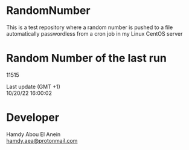 # RandomNumber    
This is a test repository where a random number is pushed to a file automatically passwordless from a cron job in my Linux CentOS server    
# Random Number of the last run   
11515
      
Last update (GMT +1)    
10/20/22 16:00:02
# Developer    
Hamdy Abou El Anein   
hamdy.aea@protonmail.com
